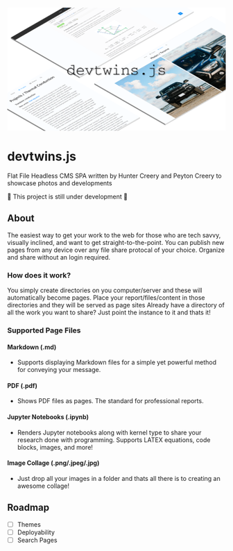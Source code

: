 
![Banner](/doc/banner2.png)


# devtwins.js
Flat File Headless CMS SPA written by Hunter Creery and Peyton Creery to showcase photos and developments

:construction: This project is still under development :construction:


## About
The easiest way to get your work to the web for those who are tech savvy, visually inclined, and want to get straight-to-the-point.
You can publish new pages from any device over any file share protocal of your choice. Organize and share without an login required.

### How does it work?

You simply create directories on you computer/server and these will automatically become pages. Place your report/files/content in those directories and they will be served as page sites
Already have a directory of all the work you want to share? Just point the instance to it and thats it!

### Supported Page Files

#### Markdown (.md)
- Supports displaying Markdown files for a simple yet powerful method for conveying your message.

#### PDF (.pdf)
- Shows PDF files as pages. The standard for professional reports.

#### Jupyter Notebooks (.ipynb)
- Renders Jupyter notebooks along with kernel type to share your research done with programming.
Supports LATEX equations, code blocks, images, and more!

#### Image Collage (.png/.jpeg/.jpg)
- Just drop all your images in a folder and thats all there is to creating an awesome collage!

## Roadmap

- [ ] Themes
- [ ] Deployability
- [ ] Search Pages
